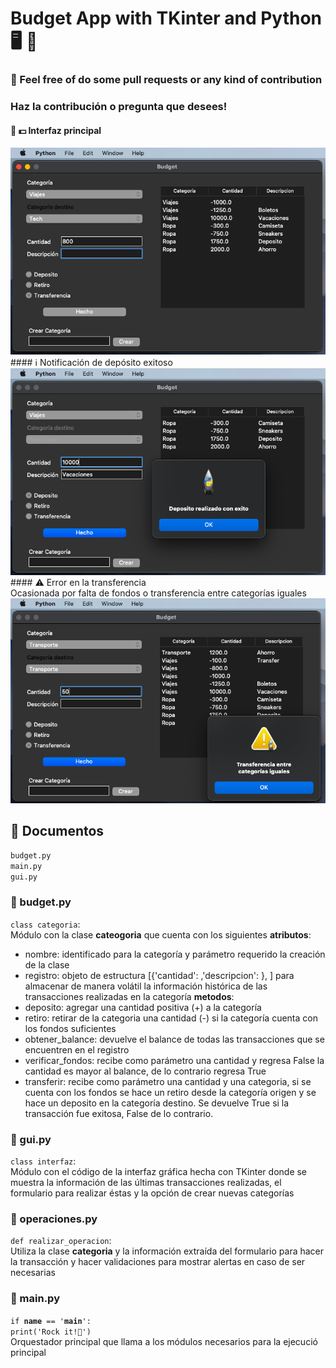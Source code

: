 # Budget App with TKinter and Python 🖥 🐍

### 💬 Feel free of do some pull requests or any kind of contribution
### Haz la contribución o pregunta que desees!

#### 📱 💵 Interfaz principal  
![Transferencia](/imgs_readme/img_transferencia.png)  
#### ℹ️ Notificación de depósito exitoso  
![Notificación depósito](/imgs_readme/img_notificacion_deposito.png)  
#### ⚠️ Error en la transferencia  
Ocasionada por falta de fondos o transferencia entre categorías iguales 
![Error en la transferencia](/imgs_readme/img_error_transferencia.png)  

## 📂 Documentos
<code>budget.py</code>  
<code>main.py</code>  
<code>gui.py</code>  

### 🔹 budget.py
<code>class categoria</code>:  
Módulo con la clase **cateogoria** que cuenta con los siguientes **atributos**:
- nombre: identificado para la categoría y parámetro requerido la creación de la clase
- registro: objeto de estructura [{'cantidad': ,'descripcion': }, ] para almacenar de manera volátil la información histórica de las transacciones realizadas en la categoría
**metodos**:
- deposito: agregar una cantidad positiva (+) a la categoría
- retiro: retirar de la categoria una cantidad (-) si la categoría cuenta con los fondos suficientes
- obtener_balance: devuelve el balance de todas las transacciones que se encuentren en el registro
- verificar_fondos: recibe como parámetro una cantidad y regresa False la cantidad es mayor al balance, de lo contrario regresa True
- transferir: recibe como parámetro una cantidad y una categoria, si se cuenta con los fondos se hace un retiro desde la categoría origen y se hace un deposito en la categoría destino. Se devuelve True si la transacción fue exitosa, False de lo contrario.

### 🔹 gui.py
<code>class interfaz</code>:  
Módulo con el código de la interfaz gráfica hecha con TKinter donde se muestra la información de las últimas transacciones realizadas, el formulario para realizar éstas y la opción de crear nuevas categorías

### 🔹 operaciones.py
<code>def realizar_operacion</code>:  
Utiliza la clase **categoria** y la información extraída del formulario para hacer la transacción y hacer validaciones para mostrar alertas en caso de ser necesarias

### 🔹 main.py
<code>if __name__ == '__main__': print('Rock it!🎸')</code>  
Orquestador principal que llama a los módulos necesarios para la ejecució principal